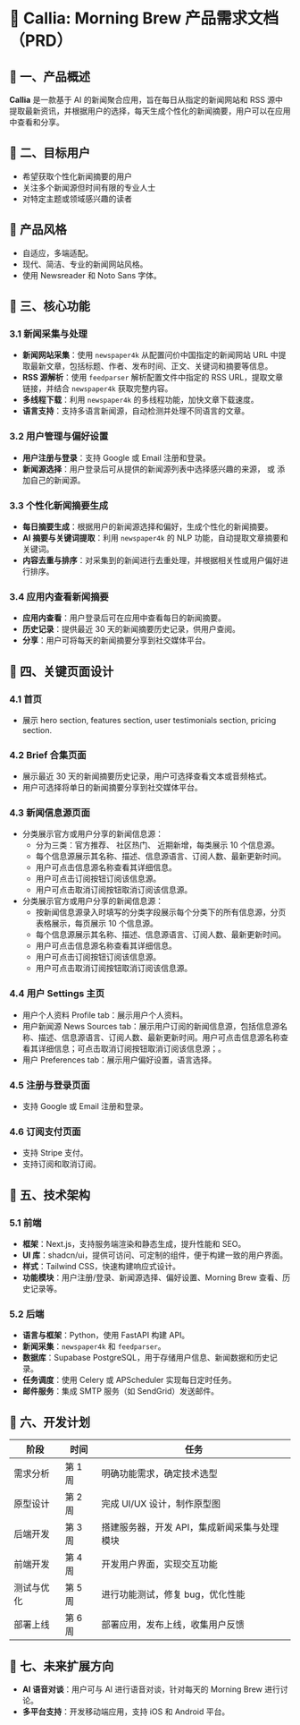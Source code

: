 # 📘 Callia: Morning Brew 产品需求文档（PRD）

## 📝 一、产品概述
**Callia** 是一款基于 AI 的新闻聚合应用，旨在每日从指定的新闻网站和 RSS 源中提取最新资讯，并根据用户的选择，每天生成个性化的新闻摘要，用户可以在应用中查看和分享。


## 👥 二、目标用户
* 希望获取个性化新闻摘要的用户
* 关注多个新闻源但时间有限的专业人士
* 对特定主题或领域感兴趣的读者

## 🎨 产品风格
* 自适应，多端适配。
* 现代、简洁、专业的新闻网站风格。
* 使用 Newsreader 和 Noto Sans 字体。


## 🔑 三、核心功能
### 3.1 新闻采集与处理
* **新闻网站采集**：使用 `newspaper4k` 从配置问价中国指定的新闻网站 URL 中提取最新文章，包括标题、作者、发布时间、正文、关键词和摘要等信息。
* **RSS 源解析**：使用 `feedparser` 解析配置文件中指定的 RSS URL，提取文章链接，并结合 `newspaper4k` 获取完整内容。
* **多线程下载**：利用 `newspaper4k` 的多线程功能，加快文章下载速度。
* **语言支持**：支持多语言新闻源，自动检测并处理不同语言的文章。

### 3.2 用户管理与偏好设置
* **用户注册与登录**：支持 Google 或 Email 注册和登录。
* **新闻源选择**：用户登录后可从提供的新闻源列表中选择感兴趣的来源， 或 添加自己的新闻源。

### 3.3 个性化新闻摘要生成
* **每日摘要生成**：根据用户的新闻源选择和偏好，生成个性化的新闻摘要。
* **AI 摘要与关键词提取**：利用 `newspaper4k` 的 NLP 功能，自动提取文章摘要和关键词。
* **内容去重与排序**：对采集到的新闻进行去重处理，并根据相关性或用户偏好进行排序。

### 3.4 应用内查看新闻摘要
* **应用内查看**：用户登录后可在应用中查看每日的新闻摘要。
* **历史记录**：提供最近 30 天的新闻摘要历史记录，供用户查阅。
* **分享**：用户可将每天的新闻摘要分享到社交媒体平台。



## 🎨 四、关键页面设计

### 4.1 首页
* 展示 hero section, features section, user testimonials section, pricing section.

### 4.2 Brief 合集页面
* 展示最近 30 天的新闻摘要历史记录，用户可选择查看文本或音频格式。
* 用户可选择将单日的新闻摘要分享到社交媒体平台。

### 4.3 新闻信息源页面
* 分类展示官方或用户分享的新闻信息源：
  * 分为三类：官方推荐、 社区热门、 近期新增，每类展示 10 个信息源。
  * 每个信息源展示其名称、描述、信息源语言、订阅人数、最新更新时间。
  * 用户可点击信息源名称查看其详细信息。
  * 用户可点击订阅按钮订阅该信息源。
  * 用户可点击取消订阅按钮取消订阅该信息源。
* 分类展示官方或用户分享的新闻信息源：
  * 按新闻信息源录入时填写的分类字段展示每个分类下的所有信息源，分页表格展示，每页展示 10 个信息源。
  * 每个信息源展示其名称、描述、信息源语言、订阅人数、最新更新时间。
  * 用户可点击信息源名称查看其详细信息。
  * 用户可点击订阅按钮订阅该信息源。
  * 用户可点击取消订阅按钮取消订阅该信息源。

### 4.4 用户 Settings 主页
* 用户个人资料 Profile tab：展示用户个人资料。
* 用户新闻源 News Sources tab：展示用户订阅的新闻信息源，包括信息源名称、描述、信息源语言、订阅人数、最新更新时间。用户可点击信息源名称查看其详细信息；可点击取消订阅按钮取消订阅该信息源；。
* 用户 Preferences tab：展示用户偏好设置，语言选择。

### 4.5 注册与登录页面
* 支持 Google 或 Email 注册和登录。

### 4.6 订阅支付页面
* 支持 Stripe 支付。
* 支持订阅和取消订阅。



## 🧱 五、技术架构
### 5.1 前端
* **框架**：Next.js，支持服务端渲染和静态生成，提升性能和 SEO。
* **UI 库**：shadcn/ui，提供可访问、可定制的组件，便于构建一致的用户界面。
* **样式**：Tailwind CSS，快速构建响应式设计。
* **功能模块**：用户注册/登录、新闻源选择、偏好设置、Morning Brew 查看、历史记录等。

### 5.2 后端
* **语言与框架**：Python，使用 FastAPI 构建 API。
* **新闻采集**：`newspaper4k` 和 `feedparser`。
* **数据库**：Supabase PostgreSQL，用于存储用户信息、新闻数据和历史记录。
* **任务调度**：使用 Celery 或 APScheduler 实现每日定时任务。
* **邮件服务**：集成 SMTP 服务（如 SendGrid）发送邮件。


## 📅 六、开发计划
| 阶段    | 时间      | 任务                       |
| ----- | ------- | ------------------------ |
| 需求分析  | 第 1 周   | 明确功能需求，确定技术选型            |
| 原型设计  | 第 2 周   | 完成 UI/UX 设计，制作原型图        |
| 后端开发  | 第 3 周 | 搭建服务器，开发 API，集成新闻采集与处理模块 |
| 前端开发  | 第 4 周 | 开发用户界面，实现交互功能            |
| 测试与优化 | 第 5 周   | 进行功能测试，修复 bug，优化性能       |
| 部署上线  | 第 6 周   | 部署应用，发布上线，收集用户反馈         |


## 🚀 七、未来扩展方向
* **AI 语音对谈**：用户可与 AI 进行语音对谈，针对每天的 Morning Brew 进行讨论。
* **多平台支持**：开发移动端应用，支持 iOS 和 Android 平台。

